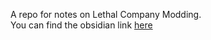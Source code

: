 A repo for notes on Lethal Company Modding.\
You can find the obsidian link [here](https://lc-modding-wiki.netlify.app)
